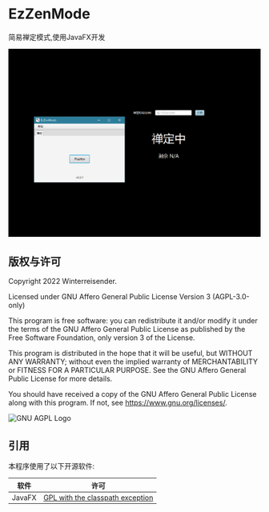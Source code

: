 # EzZenMode

简易禅定模式,使用JavaFX开发

![输入图片说明](screenshot.png)

## 版权与许可

Copyright 2022 Winterreisender.

Licensed under GNU Affero General Public License Version 3 (AGPL-3.0-only)

This program is free software: you can redistribute it and/or modify it under the terms of the GNU Affero General Public License as published by the Free Software Foundation, only version 3 of the License.

This program is distributed in the hope that it will be useful, but WITHOUT ANY WARRANTY; without even the implied warranty of MERCHANTABILITY or FITNESS FOR A PARTICULAR PURPOSE. See the GNU Affero General Public License for more details.

You should have received a copy of the GNU Affero General Public License along with this program. If not, see <https://www.gnu.org/licenses/>.

![GNU AGPL Logo](https://www.gnu.org/graphics/agplv3-155x51.png)

## 引用

本程序使用了以下开源软件:

| 软件     |许可|
|--------|---|
| JavaFX | [GPL with the classpath exception](https://openjdk.java.net/legal/gplv2+ce.html) |